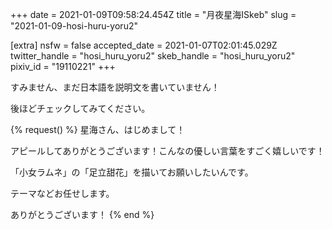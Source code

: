+++
date = 2021-01-09T09:58:24.454Z
title = "月夜星海ⅠSkeb"
slug = "2021-01-09-hosi-huru-yoru2"

[extra]
nsfw = false
accepted_date = 2021-01-07T02:01:45.029Z
twitter_handle = "hosi_huru_yoru2"
skeb_handle = "hosi_huru_yoru2"
pixiv_id = "19110221"
+++

すみません、まだ日本語を説明文を書いていません！

後ほどチェックしてみてください。

{% request() %}
星海さん、はじめまして！

アピールしてありがとうございます！こんなの優しい言葉をすごく嬉しいです！

「小女ラムネ」の「足立甜花」を描いてお願いしたいんです。

テーマなどお任せします。

ありがとうございます！
{% end %}
